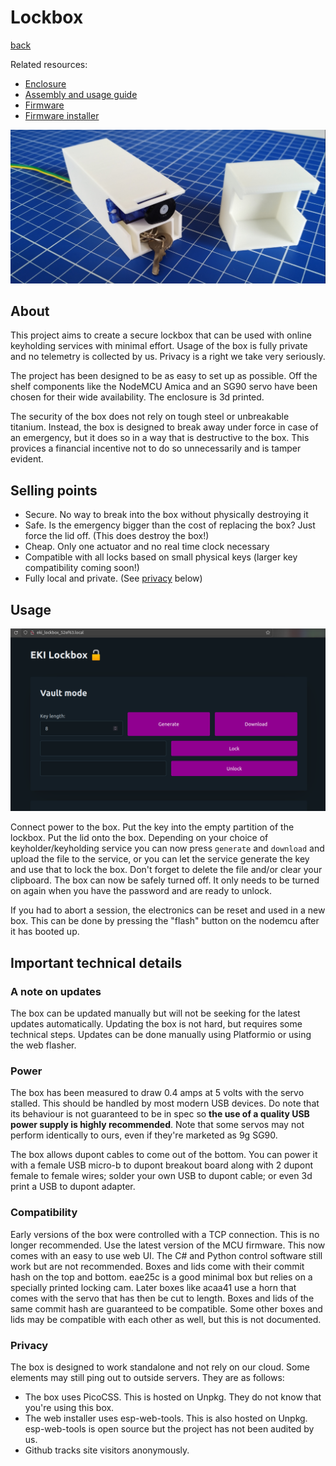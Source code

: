 # Lockbox

[back](./)

Related resources:

- [Enclosure](https://github.com/embeddedkink/lockbox-enclosure)
- [Assembly and usage guide](./lockbox-assembly-guide.md)
- [Firmware](https://github.com/embeddedkink/lockbox-firmware)
- [Firmware installer](https://embeddedkink.com/lockbox-firmware/)

![A white EKI Lockbox with internals](assets/img/hardware/white_box.png)

## About

This project aims to create a secure lockbox that can be used with online keyholding services with minimal effort. Usage of the box is fully private and no telemetry is collected by us. Privacy is a right we take very seriously.

The project has been designed to be as easy to set up as possible. Off the shelf components like the NodeMCU Amica and an SG90 servo have been chosen for their wide availability. The enclosure is 3d printed.

The security of the box does not rely on tough steel or unbreakable titanium. Instead, the box is designed to break away under force in case of an emergency, but it does so in a way that is destructive to the box. This provices a financial incentive not to do so unnecessarily and is tamper evident.

## Selling points

- Secure. No way to break into the box without physically destroying it
- Safe. Is the emergency bigger than the cost of replacing the box? Just force the lid off. (This does destroy the box!)
- Cheap. Only one actuator and no real time clock necessary
- Compatible with all locks based on small physical keys (larger key compatibility coming soon!)
- Fully local and private. (See [privacy](#privacy) below)

## Usage

![The web interface of the box](assets/img/setup/webpage.png)

Connect power to the box. Put the key into the empty partition of the lockbox. Put the lid onto the box. Depending on your choice of keyholder/keyholding service you can now press `generate` and `download` and upload the file to the service, or you can let the service generate the key and use that to lock the box. Don't forget to delete the file and/or clear your clipboard. The box can now be safely turned off. It only needs to be turned on again when you have the password and are ready to unlock.

If you had to abort a session, the electronics can be reset and used in a new box. This can be done by pressing the "flash" button on the nodemcu after it has booted up.

## Important technical details

### A note on updates

The box can be updated manually but will not be seeking for the latest updates automatically. Updating the box is not hard, but requires some technical steps. Updates can be done manually using Platformio or using the web flasher.

### Power

The box has been measured to draw 0.4 amps at 5 volts with the servo stalled. This should be handled by most modern USB devices. Do note that its behaviour is not guaranteed to be in spec so **the use of a quality USB power supply is highly recommended**.
Note that some servos may not perform identically to ours, even if they're marketed as 9g SG90.

The box allows dupont cables to come out of the bottom. You can power it with a female USB micro-b to dupont breakout board along with 2 dupont female to female wires; solder your own USB to dupont cable; or even 3d print a USB to dupont adapter.

### Compatibility

Early versions of the box were controlled with a TCP connection. This is no longer recommended. Use the latest version of the MCU firmware. This now comes with an easy to use web UI. The C# and Python control software still work but are not recommended.
Boxes and lids come with their commit hash on the top and bottom. eae25c is a good minimal box but relies on a specially printed locking cam. Later boxes like acaa41 use a horn that comes with the servo that has then be cut to length. Boxes and lids of the same commit hash are guaranteed to be compatible. Some other boxes and lids may be compatible with each other as well, but this is not documented.

### Privacy

The box is designed to work standalone and not rely on our cloud. Some elements may still ping out to outside servers. They are as follows:

- The box uses PicoCSS. This is hosted on Unpkg. They do not know that you're using this box.
- The web installer uses esp-web-tools. This is also hosted on Unpkg. esp-web-tools is open source but the project has not been audited by us.
- Github tracks site visitors anonymously.
